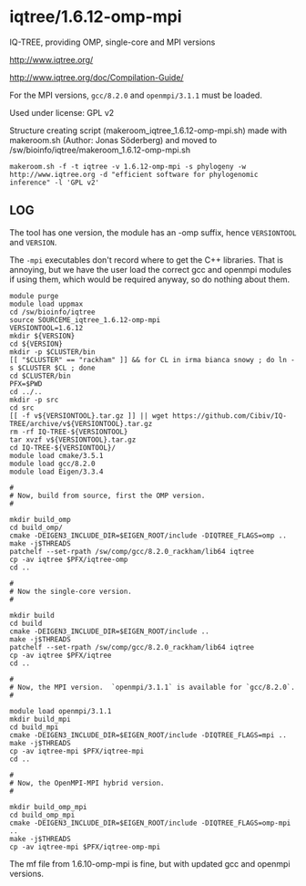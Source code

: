 iqtree/1.6.12-omp-mpi
========================

IQ-TREE, providing OMP, single-core and MPI versions

<http://www.iqtree.org/>

<http://www.iqtree.org/doc/Compilation-Guide/>

For the MPI versions, `gcc/8.2.0` and `openmpi/3.1.1` must be loaded.


Used under license:
GPL v2

Structure creating script (makeroom_iqtree_1.6.12-omp-mpi.sh) made with makeroom.sh (Author: Jonas Söderberg) and moved to /sw/bioinfo/iqtree/makeroom_1.6.12-omp-mpi.sh

    makeroom.sh -f -t iqtree -v 1.6.12-omp-mpi -s phylogeny -w http://www.iqtree.org -d "efficient software for phylogenomic inference" -l 'GPL v2'

LOG
---

The tool has one version, the module has an -omp suffix, hence `VERSIONTOOL`
and `VERSION`.

The `-mpi` executables don't record where to get the C++ libraries.  That is
annoying, but we have the user load the correct gcc and openmpi modules if
using them, which would be required anyway, so do nothing about them.

    module purge
    module load uppmax
    cd /sw/bioinfo/iqtree
    source SOURCEME_iqtree_1.6.12-omp-mpi
    VERSIONTOOL=1.6.12
    mkdir ${VERSION}
    cd ${VERSION}
    mkdir -p $CLUSTER/bin
    [[ "$CLUSTER" == "rackham" ]] && for CL in irma bianca snowy ; do ln -s $CLUSTER $CL ; done
    cd $CLUSTER/bin
    PFX=$PWD
    cd ../..
    mkdir -p src
    cd src
    [[ -f v${VERSIONTOOL}.tar.gz ]] || wget https://github.com/Cibiv/IQ-TREE/archive/v${VERSIONTOOL}.tar.gz 
    rm -rf IQ-TREE-${VERSIONTOOL}
    tar xvzf v${VERSIONTOOL}.tar.gz 
    cd IQ-TREE-${VERSIONTOOL}/
    module load cmake/3.5.1
    module load gcc/8.2.0
    module load Eigen/3.3.4

    #
    # Now, build from source, first the OMP version.
    #

    mkdir build_omp
    cd build_omp/
    cmake -DEIGEN3_INCLUDE_DIR=$EIGEN_ROOT/include -DIQTREE_FLAGS=omp ..
    make -j$THREADS
    patchelf --set-rpath /sw/comp/gcc/8.2.0_rackham/lib64 iqtree
    cp -av iqtree $PFX/iqtree-omp
    cd ..

    #
    # Now the single-core version.
    #

    mkdir build
    cd build
    cmake -DEIGEN3_INCLUDE_DIR=$EIGEN_ROOT/include ..
    make -j$THREADS
    patchelf --set-rpath /sw/comp/gcc/8.2.0_rackham/lib64 iqtree
    cp -av iqtree $PFX/iqtree
    cd ..

    #
    # Now, the MPI version.  `openmpi/3.1.1` is available for `gcc/8.2.0`.
    #

    module load openmpi/3.1.1
    mkdir build_mpi
    cd build_mpi
    cmake -DEIGEN3_INCLUDE_DIR=$EIGEN_ROOT/include -DIQTREE_FLAGS=mpi ..
    make -j$THREADS
    cp -av iqtree-mpi $PFX/iqtree-mpi
    cd ..

    #
    # Now, the OpenMPI-MPI hybrid version.
    #

    mkdir build_omp_mpi
    cd build_omp_mpi
    cmake -DEIGEN3_INCLUDE_DIR=$EIGEN_ROOT/include -DIQTREE_FLAGS=omp-mpi ..
    make -j$THREADS
    cp -av iqtree-mpi $PFX/iqtree-omp-mpi


The mf file from 1.6.10-omp-mpi is fine, but with updated gcc and openmpi versions.

